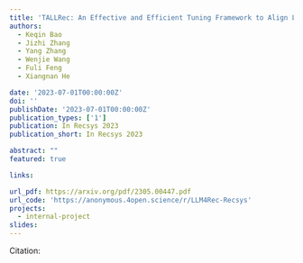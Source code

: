 ```yaml
---
title: 'TALLRec: An Effective and Efficient Tuning Framework to Align Large Language Model with Recommendation'
authors:
  - Keqin Bao
  - Jizhi Zhang
  - Yang Zhang
  - Wenjie Wang
  - Fuli Feng 
  - Xiangnan He

date: '2023-07-01T00:00:00Z'
doi: ''
publishDate: '2023-07-01T00:00:00Z'
publication_types: ['1']
publication: In Recsys 2023 
publication_short: In Recsys 2023 

abstract: ""
featured: true

links:

url_pdf: https://arxiv.org/pdf/2305.00447.pdf
url_code: 'https://anonymous.4open.science/r/LLM4Rec-Recsys'
projects:
  - internal-project
slides:
---
```




Citation:
